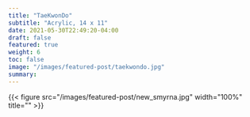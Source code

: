 ```yaml
---
title: "TaeKwonDo"
subtitle: "Acrylic, 14 x 11"
date: 2021-05-30T22:49:20-04:00
draft: false
featured: true
weight: 6
toc: false
image: "/images/featured-post/taekwondo.jpg"
summary: 
---
```


{{< figure src="/images/featured-post/new_smyrna.jpg" width="100%" title="" >}}




